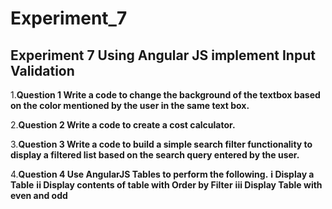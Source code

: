 # Experiment_7

## Experiment 7 Using Angular JS implement Input Validation

1.__Question 1 Write a code to change the background of the textbox based on the color mentioned by the user in the same text box.__

2.__Question 2 Write a code to create a cost calculator.__

3.__Question 3 Write a code to build a simple search filter functionality to display a filtered list based on the search query entered by the user.__

4.__Question 4 Use AngularJS Tables to perform the following.__
__i Display a Table__
__ii Display contents of table with Order by Filter__
__iii Display Table with even and odd__
